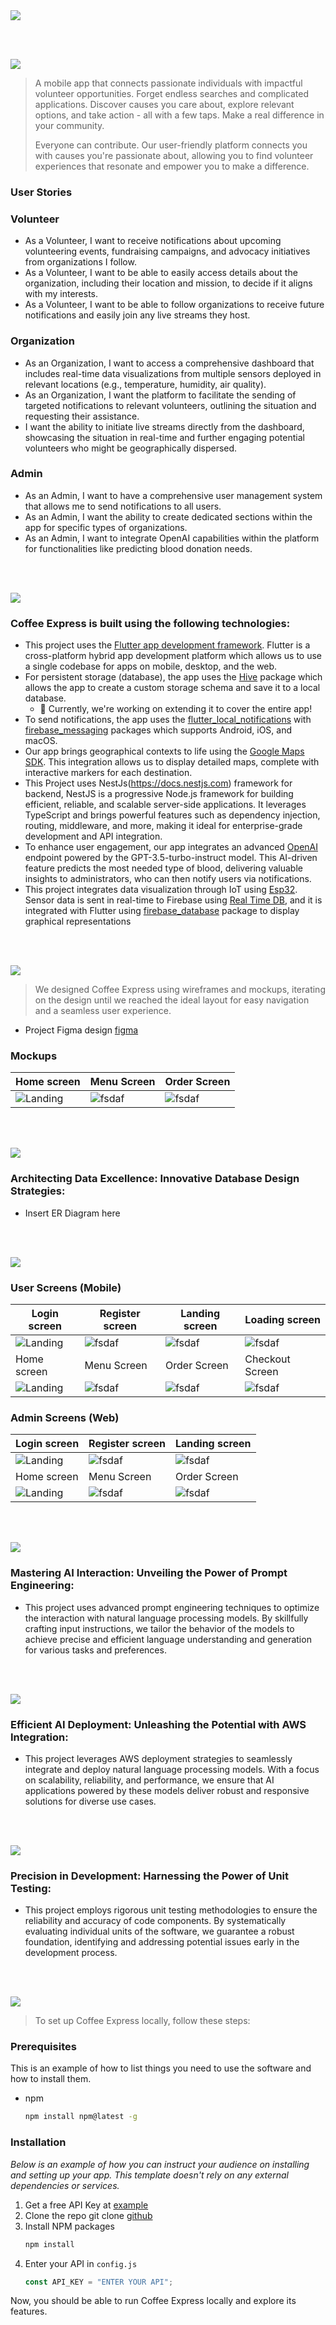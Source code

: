 <img src="./readme/title1.svg"/>

<br><br>

<!-- project philosophy -->
<img src="./readme/title2.svg"/>

> A mobile app that connects passionate individuals with impactful volunteer opportunities. Forget endless searches and complicated applications. Discover causes you care about, explore relevant options, and take action - all with a few taps. Make a real difference in your community.
>
> Everyone can contribute. Our user-friendly platform connects you with causes you're passionate about, allowing you to find volunteer experiences that resonate and empower you to make a difference.

### User Stories

### Volunteer
- As a Volunteer, I want to receive notifications about upcoming volunteering events, fundraising campaigns, and advocacy initiatives from organizations I follow.
- As a Volunteer, I want to be able to easily access details about the organization, including their location and mission, to decide if it aligns with my interests.
- As a Volunteer, I want to be able to follow organizations to receive future notifications and easily join any live streams they host.

### Organization
- As an Organization, I want to access a comprehensive dashboard that includes real-time data visualizations from multiple sensors deployed in relevant locations (e.g., temperature, humidity, air quality).
- As an Organization, I want the platform to facilitate the sending of targeted notifications to relevant volunteers, outlining the situation and requesting their assistance.
- I want the ability to initiate live streams directly from the dashboard, showcasing the situation in real-time and further engaging potential volunteers who might be geographically dispersed.

### Admin
- As an Admin, I want to have a comprehensive user management system that allows me to send notifications to all users.
- As an Admin, I want the ability to create dedicated sections within the app for specific types of organizations.
- As an Admin, I want to integrate OpenAI capabilities within the platform for functionalities like predicting blood donation needs.

<br><br>

<!-- Tech stack -->
<img src="./readme/title3.svg"/>

### Coffee Express is built using the following technologies:

- This project uses the [Flutter app development framework](https://flutter.dev/). Flutter is a cross-platform hybrid app development platform which allows us to use a single codebase for apps on mobile, desktop, and the web.
- For persistent storage (database), the app uses the [Hive](https://hivedb.dev/) package which allows the app to create a custom storage schema and save it to a local database.
   - 🚨 Currently, we're working on extending it to cover the entire app!
- To send  notifications, the app uses the [flutter_local_notifications](https://pub.dev/packages/flutter_local_notifications) with [firebase_messaging](https://pub.dev/packages/firebase_messaging) packages which supports Android, iOS, and macOS.
- Our app brings geographical contexts to life using the [Google Maps SDK](https://developers.google.com/maps/documentation). This integration allows us to display detailed maps, complete with interactive markers for each destination.
- This Project uses NestJs(https://docs.nestjs.com) framework for backend, NestJS is a progressive Node.js framework for building efficient, reliable, and scalable server-side applications. It leverages TypeScript and brings powerful features such as dependency injection, routing, middleware, and more, making it ideal for enterprise-grade development and API integration.
- To enhance user engagement, our app integrates an advanced [OpenAI](https://platform.openai.com/docs/introduction) endpoint powered by the GPT-3.5-turbo-instruct model. This AI-driven feature predicts the most needed type of blood, delivering valuable insights to administrators, who can then notify users via notifications.
- This project integrates data visualization through IoT using [Esp32](https://en.wikipedia.org/wiki/ESP32). Sensor data is sent in real-time to Firebase using [Real Time DB](https://firebase.google.com/docs/database), and it is integrated with Flutter using [firebase_database](https://pub.dev/packages/firebase_database) package to display graphical representations

<br><br>

<!-- UI UX -->
<img src="./readme/title4.svg"/>

> We designed Coffee Express using wireframes and mockups, iterating on the design until we reached the ideal layout for easy navigation and a seamless user experience.

- Project Figma design [figma](https://www.figma.com/file/LsuOx5Wnh5YTGSEtrgvz4l/Purrfect-Pals?type=design&node-id=257%3A79&mode=design&t=adzbABt5hbb91ucZ-1)

### Mockups

| Home screen                             | Menu Screen                           | Order Screen                          |
| --------------------------------------- | ------------------------------------- | ------------------------------------- |
| ![Landing](./readme/demo/1440x1024.png) | ![fsdaf](./readme/demo/1440x1024.png) | ![fsdaf](./readme/demo/1440x1024.png) |

<br><br>

<!-- Database Design -->
<img src="./readme/title5.svg"/>

### Architecting Data Excellence: Innovative Database Design Strategies:

- Insert ER Diagram here

<br><br>

<!-- Implementation -->
<img src="./readme/title6.svg"/>

### User Screens (Mobile)

| Login screen                              | Register screen                         | Landing screen                          | Loading screen                          |
| ----------------------------------------- | --------------------------------------- | --------------------------------------- | --------------------------------------- |
| ![Landing](https://placehold.co/900x1600) | ![fsdaf](https://placehold.co/900x1600) | ![fsdaf](https://placehold.co/900x1600) | ![fsdaf](https://placehold.co/900x1600) |
| Home screen                               | Menu Screen                             | Order Screen                            | Checkout Screen                         |
| ![Landing](https://placehold.co/900x1600) | ![fsdaf](https://placehold.co/900x1600) | ![fsdaf](https://placehold.co/900x1600) | ![fsdaf](https://placehold.co/900x1600) |

### Admin Screens (Web)

| Login screen                            | Register screen                       | Landing screen                        |
| --------------------------------------- | ------------------------------------- | ------------------------------------- |
| ![Landing](./readme/demo/1440x1024.png) | ![fsdaf](./readme/demo/1440x1024.png) | ![fsdaf](./readme/demo/1440x1024.png) |
| Home screen                             | Menu Screen                           | Order Screen                          |
| ![Landing](./readme/demo/1440x1024.png) | ![fsdaf](./readme/demo/1440x1024.png) | ![fsdaf](./readme/demo/1440x1024.png) |

<br><br>

<!-- Prompt Engineering -->
<img src="./readme/title7.svg"/>

### Mastering AI Interaction: Unveiling the Power of Prompt Engineering:

- This project uses advanced prompt engineering techniques to optimize the interaction with natural language processing models. By skillfully crafting input instructions, we tailor the behavior of the models to achieve precise and efficient language understanding and generation for various tasks and preferences.

<br><br>

<!-- AWS Deployment -->
<img src="./readme/title8.svg"/>

### Efficient AI Deployment: Unleashing the Potential with AWS Integration:

- This project leverages AWS deployment strategies to seamlessly integrate and deploy natural language processing models. With a focus on scalability, reliability, and performance, we ensure that AI applications powered by these models deliver robust and responsive solutions for diverse use cases.

<br><br>

<!-- Unit Testing -->
<img src="./readme/title9.svg"/>

### Precision in Development: Harnessing the Power of Unit Testing:

- This project employs rigorous unit testing methodologies to ensure the reliability and accuracy of code components. By systematically evaluating individual units of the software, we guarantee a robust foundation, identifying and addressing potential issues early in the development process.

<br><br>

<!-- How to run -->
<img src="./readme/title10.svg"/>

> To set up Coffee Express locally, follow these steps:

### Prerequisites

This is an example of how to list things you need to use the software and how to install them.

- npm
  ```sh
  npm install npm@latest -g
  ```

### Installation

_Below is an example of how you can instruct your audience on installing and setting up your app. This template doesn't rely on any external dependencies or services._

1. Get a free API Key at [example](https://example.com)
2. Clone the repo
   git clone [github](https://github.com/your_username_/Project-Name.git)
3. Install NPM packages
   ```sh
   npm install
   ```
4. Enter your API in `config.js`
   ```js
   const API_KEY = "ENTER YOUR API";
   ```

Now, you should be able to run Coffee Express locally and explore its features.
